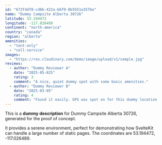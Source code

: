 ```yaml
---
id: "673f4df0-cd8b-422a-b6f9-8b5551a357be"
name: "Dummy Campsite Alberta 30726"
latitude: 53.194472
longitude: -117.026489
continent: "north-america"
country: "canada"
region: "alberta"
amenities:
  - "tent-only"
  - "cell-service"
images:
  - "https://res.cloudinary.com/demo/image/upload/v1/sample.jpg"
reviews:
  - author: "Dummy Reviewer A"
    date: "2025-05-025"
    rating: 3
    comment: "A nice, quiet dummy spot with some basic amenities."
  - author: "Dummy Reviewer B"
    date: "2025-03-05"
    rating: 4
    comment: "Found it easily. GPS was spot on for this dummy location."
---
```


This is a **dummy description** for Dummy Campsite Alberta 30726, generated for the proof of concept.

It provides a serene environment, perfect for demonstrating how SvelteKit can handle a large number of static pages. The coordinates are 53.194472, -117.026489.
